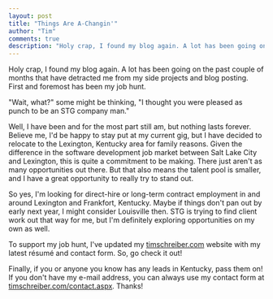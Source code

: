 ```yaml
--- 
layout: post
title: "Things Are A-Changin'"
author: "Tim"
comments: true
description: "Holy crap, I found my blog again. A lot has been going on the past couple of months that have detracted me from my side projects and blog posting. First and foremost has been my job hunt. &quot;Wait, what?&quot; some..."
---
```


Holy crap, I found my blog again. A lot has been going on the past couple of months that have detracted me from my side projects and blog posting. First and foremost has been my job hunt.

&quot;Wait, what?&quot; some might be thinking, &quot;I thought you were pleased as punch to be an STG company man.&quot;

Well, I have been and for the most part still am, but nothing lasts forever. Believe me, I'd be happy to stay put at my current gig, but I have decided to relocate to the Lexington, Kentucky area for family reasons. Given the difference in the software development job market between Salt Lake City and Lexington, this is quite a commitment to be making. There just aren't as many opportunities out there. But that also means the talent pool is smaller, and I have a great opportunity to really try to stand out.

So yes, I'm looking for direct-hire or long-term contract employment in and around Lexington and Frankfort, Kentucky. Maybe if things don't pan out by early next year, I might consider Louisville then. STG is trying to find client work out that way for me, but I'm definitely exploring opportunities on my own as well.

To support my job hunt, I've updated my [timschreiber.com][1] website with my latest r&eacute;sum&eacute; and contact form. So, go check it out!

Finally, if you or anyone you know has any leads in Kentucky, pass them on! If you don't have my e-mail address, you can always use my contact form at [timschreiber.com/contact.aspx][2]. Thanks!

[1]: http://timschreiber.com
[2]: http://timschreiber.com/contact.aspx